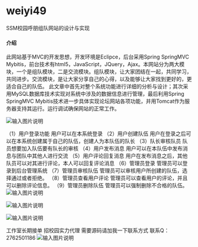 # weiyi49
SSM校园呼朋组队网站的设计与实现

#### 介绍
此网站基于MVC的开发思想，开发环境是Eclipce，后台采用Spring SpringMVC Mybitis，前台技术有html5，JavaScript，JQuery，Ajax。本网站分为两大模块，一个是组队模块，二是交流模块。组队模块，让大家团结在一起，共同学习，共同进步。交流模块，是让大家分享自己的心得，以及能够让大家找到更好的，更适合自己的队伍。
此文章中首先对整个系统功能进行详细的分析与设计；其次采用MySQL数据库技术实现对系统中涉及的数据信息进行管理，最后利用Spring SpringMVC Mybitis技术进一步具体实现论坛网站各项功能，并用Tomcat作为服务器支持其运行。运行调试确保网站的正常工作。


![输入图片说明](https://images.gitee.com/uploads/images/2020/1129/005817_98a93cab_4865385.png "屏幕截图.png")

（1）用户登录功能
用户可以在本系统登录
（2）用户创建队伍
用户在登录之后可以在本系统创建属于自己的队伍，创建人为本队伍的队长
（3）队长审核队员
	  队员想要加入队伍要有队长的审核
（4）用户发布消息
	  用户可以在本队伍中发布消息与团队中其他人进行交流
（5）用户评论回复消息
	  用户在发布消息之后，其他队员可以对其进行评论，本人可以回复评论消息
（6）管理员登录
	  管理员可以登录到后台管理系统
（7）管理员审核队伍
	  管理员可以审核用户所创建的队伍，选择通过或者拒绝。
（8）管理员查看用户评论
	  管理员可以查看用户的评论，并且可以删除评论信息。
（9）管理员删除队伍
	  管理员可以强制删除不合格的队伍。
![输入图片说明](https://images.gitee.com/uploads/images/2020/1129/005837_b5509f35_4865385.png "屏幕截图.png")

![输入图片说明](https://images.gitee.com/uploads/images/2020/1129/005847_e50a449c_4865385.png "屏幕截图.png")

![输入图片说明](https://images.gitee.com/uploads/images/2020/1129/005853_3ad0983c_4865385.png "屏幕截图.png")

工作室长期接单 招校园实力代理
需要源码请加我一下联系方式
联系Q：2762501186
![输入图片说明](https://images.gitee.com/uploads/images/2020/1119/003728_cd598bb9_4865385.jpeg "微信.jpg")
